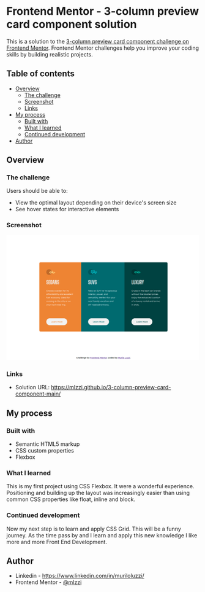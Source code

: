 # Frontend Mentor - 3-column preview card component solution

This is a solution to the [3-column preview card component challenge on Frontend Mentor](https://www.frontendmentor.io/challenges/3column-preview-card-component-pH92eAR2-). Frontend Mentor challenges help you improve your coding skills by building realistic projects. 

## Table of contents

- [Overview](#overview)
  - [The challenge](#the-challenge)
  - [Screenshot](#screenshot)
  - [Links](#links)
- [My process](#my-process)
  - [Built with](#built-with)
  - [What I learned](#what-i-learned)
  - [Continued development](#continued-development)
- [Author](#author)

## Overview

### The challenge

Users should be able to:

- View the optimal layout depending on their device's screen size
- See hover states for interactive elements

### Screenshot

![](./screenshot.png)

### Links

- Solution URL: https://mlzzi.github.io/3-column-preview-card-component-main/

## My process

### Built with

- Semantic HTML5 markup
- CSS custom properties
- Flexbox

### What I learned

This is my first project using CSS Flexbox. It were a wonderful experience. Positioning and building up the layout was increasingly easier than using common CSS properties like float, inline and block.

### Continued development

Now my next step is to learn and apply CSS Grid. This will be a funny journey. As the time pass by and I learn and apply this new knowledge I like more and more Front End Development.

## Author

- Linkedin - https://www.linkedin.com/in/muriloluzzi/
- Frontend Mentor - [@mlzzi](https://www.frontendmentor.io/profile/mlzzi)

